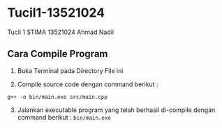 # Tucil1-13521024
Tucil 1 STIMA 13521024 Ahmad Nadil

## Cara Compile Program
1. Buka Terminal pada Directory File ini

2. Compile source code dengan command berikut : 

`g++ -o bin/main.exe src/main.cpp`

3. Jalankan executable program yang telah berhasil di-compile dengan command berikut :
`bin/main.exe`